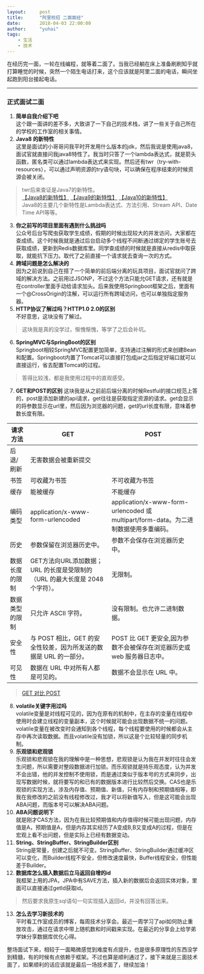 ```yaml
---
layout:     post
title:      "阿里校招 二面面经"
date:       2018-04-03 22:00:00
author:     "yuhai"
tags:
    - 生活
    - 技术
---
```


在经历完一面，一轮在线编程，就等着二面了。当我已经躺在床上准备刷刷知乎就打算睡觉的时候，突然一个陌生电话打来，这个应该就是阿里二面的电话，瞬间坐起跑到阳台接起电话。  

---

### 正式面试二面
1. **简单自我介绍下吧**  
这个跟一面讲的差不多，大致讲了一下自己的技术栈，讲了一些关于自己所在的学校的工作室的相关事情。  
2. **Java8 的新特性**  
这里是面试的小哥哥问我平时开发用什么版本的jdk，然后我说是使用java8，面试官就直接问我java8特性了。我当时只答了一个lambda表达式，就是箭头函数，匿名类可以通过lambda表达式来实现。然后还有twr（try-with-resources），可以通过声明资源的try语句块，可以确保在程序结束的时候资源会被关闭。  
> twr后来查证是Java7的新特性。  
[【Java8的新特性】](http://www.oracle.com/technetwork/java/javase/8-whats-new-2157071.html) 
[【Java9的新特性】](https://docs.oracle.com/javase/9/whatsnew/toc.htm#JSNEW-GUID-C23AFD78-C777-460B-8ACE-58BE5EA681F6) 
[【Java10的新特性】](http://www.oracle.com/technetwork/java/javase/10-relnotes-4108314.html)  
Java8的主要几个新特性是Lambda表达式、方法引用、Stream API、Date Time API等等。  

3. **你之前写的项目里面有遇到什么挑战吗**  
公众号后台写爬虫获取学生成绩，假期的时候出现较大的并发访问，大家都在查成绩。这个时候我就是通过后台启动多个线程不间断通过绑定的学生账号去获取成绩，更新到Redis数据库里。同学查成绩的时候就是直接从redis中取获取，就能抗下压力。取代了之前直接一个请求就去查询一次的方式。  
4. **跨域问题是怎么解决的**    
因为之前说到自己在搭了一个简单的前后端分离的玩具项目，面试官就问了跨域的解决方法。之前用过JSONP，不过这个方法只能允GET请求，还有就是在controller里面手动给请求加头。后来我使用Springboot框架之后，里面有一个@CrossOrigin的注解，可以运行所有跨域访问，也可以单独指定服务器。  
5. **HTTP协议了解过吗？HTTP1.0 2.0的区别**  
不好意思，这块没有了解过。
> 这块我是真的没学过，惭愧惭愧，等学了之后会补坑。  
6. **SpringMVC与SpringBoot的区别**  
Springboot相较SpringMVC配置更加简单，支持通过注解的形式来创建Bean和配置。Springboot内置了Tomcat可以直接打包成jar之后指定好端口就可以直接运行，省去配置Tomcat的过程。
> 答得比较浅，都是我使用过程中的直观感受。  
7. **GET和POST的区别**
这块我是从之前前后端分离的时候Restful的接口规范上答的，post是添加新建的api请求，get往往是获取指定资源的请求。get会显示的将参数显示在url里，然后因为浏览器的问题，get的url长度有限，意味着参数长度有限。
> 
请求方法 | GET | POST 
---|---|---
后退/刷新|无害数据会被重新提交
书签|可收藏为书签|不可收藏为书签
缓存|能被缓存|不能缓存
编码类型|application/x-www-form-urlencoded|application/x-www-form-urlencoded 或 multipart/form-data。为二进制数据使用多重编码。
历史|参数保留在浏览器历史中。|参数不会保存在浏览器历史中。
数据长度的限制|GET方法向URL添加数据；URL 的长度是受限制的（URL 的最大长度是 2048 个字符）。|无限制。
数据类型的限制|只允许 ASCII 字符。|没有限制。也允许二进制数据。
安全性|与 POST 相比，GET 的安全性较差，因为所发送的数据是 URL 的一部分。|POST 比 GET 更安全,因为参数不会被保存在浏览器历史或 web 服务器日志中。
可见性|数据在 URL 中对所有人都是可见的。|数据不会显示在 URL 中。  
> 
> [GET 对比 POST](http://www.w3school.com.cn/tags/html_ref_httpmethods.asp)  

8. **volatile关键字用过吗**  
volatile变量是对线程可见的，因为在原有的机制中，在主存的变量在线程中使用时会建立线程的变量副本，这个时候就可能会出现数据不统一的问题。volatile变量在被改变时会通知到各个线程，每个线程要使用的时候都会从主存中再次读取数据。而且volatile没有加锁，所以这是个比较轻量的同步机制。  
9. **乐观锁和悲观锁**  
乐观锁和悲观锁在我的理解中是一种思想，悲观锁是认为我在并发时往往会发生问题，所以需要对整段数据进行加锁。而乐观锁就是持乐观态度，认为并发不会出错，他的并发控制不使用锁，而是通过类似于版本号的方式来同步，出现写数据时候，就将要写的和已有的数据版本进行比较然后交换。CAS也是乐观锁的实现方法，涉及内存值、预期值、新值，只有内存制和预期值相等，即我在我修改的之前没有线程修改过，我才可以将新值写入，但是这可能会出现ABA问题，而版本号可以解决ABA问题。  
10. **ABA问题说明下**  
就是刚才CAS方法，因为在我比较预期值和内存值得时候可能出现问题，内存值是A，预期值是A，但是内存其实经历了A变成B,B又变成A的过程，但是在宏观上看不出问题，但是实际上已经有数据变动。  
11. **String、StringBuffer、StringBuilder区别**  
String是常量，创建之后就不可变。StringBuffer、StringBuilder通过缓冲区可以变化，而Builder线程不安全，但修改速度最快，Buffer线程安全，但性能差于Builder。  
12. **数据库怎么插入数据后立马返回自增的id**  
我框架上用的JPA，JPA中有SAVE方法，插入新的数据后会返回实体对象，里面可以直接通过getId获取id。
> 然后要求我原生sql语句一句实现插入返回id，并没有回答出来。  
13. **怎么去学习新技术的**  
平时看工作室成员的博客，每周技术分享会。最近一周学习了api如何防止重放攻击，通过在请求中带上随机数和时间戳来实现。在最近的分享会上给学弟学妹分享数据库优化心得。  

整场面试下来，相较于一面略微感觉到难度有点提升，也是很多原理性的东西没学到精髓，有的时候有点依赖于框架。不过也算是顺利通过了，接下来就是三面技术面了，如果顺利的话应该就是最后一场技术面了，继续加油！